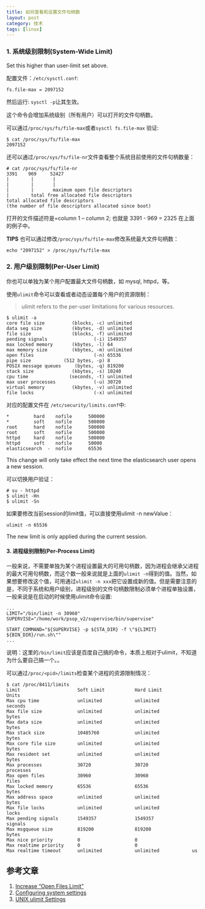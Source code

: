```yaml
---
title: 如何查看和设置文件句柄数
layout: post
category: 技术
tags: [linux]
---
```



### 1. 系统级别限制(System-Wide Limit)

Set this higher than user-limit set above.

配置文件：`/etc/sysctl.conf`:

	fs.file-max = 2097152

然后运行: `sysctl -p`让其生效。

这个命令会增加系统级别（所有用户）可以打开的文件句柄数。

可以通过`/proc/sys/fs/file-max`或者`sysctl fs.file-max` 验证:

	$ cat /proc/sys/fs/file-max
	2097152

还可以通过`/proc/sys/fs/file-nr`文件查看整个系统目前使用的文件句柄数量：

	# cat /proc/sys/fs/file-nr
	3391    969     52427
	|	 	 |       |
	|	 	 |       |
	|        |       maximum open file descriptors
	|        total free allocated file descriptors
	total allocated file descriptors
	(the number of file descriptors allocated since boot)

打开的文件描述符是=column 1 – column 2; 也就是 3391 - 969 = 2325 在上面的例子中。 

**TIPS** 也可以通过修改`/proc/sys/fs/file-max`修改系统最大文件句柄数：

	echo "2097152" > /proc/sys/fs/file-max 


### 2. 用户级别限制(Per-User Limit)

你也可以单独为某个用户配置最大文件句柄数，如 mysql, httpd，等。

使用`ulimit`命令可以查看或者动态设置每个用户的资源限制：

> ulimit refers to the per-user limitations for various resources.

	$ ulimit -a
	core file size          (blocks, -c) unlimited
	data seg size           (kbytes, -d) unlimited
	file size               (blocks, -f) unlimited
	pending signals                 (-i) 1549357
	max locked memory       (kbytes, -l) 64
	max memory size         (kbytes, -m) unlimited
	open files                      (-n) 65536
	pipe size            (512 bytes, -p) 8
	POSIX message queues     (bytes, -q) 819200
	stack size              (kbytes, -s) 10240
	cpu time               (seconds, -t) unlimited
	max user processes              (-u) 30720
	virtual memory          (kbytes, -v) unlimited
	file locks                      (-x) unlimited

对应的配置文件在 `/etc/security/limits.conf`中:

	*         hard    nofile      500000
	*         soft    nofile      500000
	root      hard    nofile      500000
	root      soft    nofile      500000
	httpd     hard    nofile      500000
	httpd 	  soft    nofile      50000
	elasticsearch  -  nofile      65536

This change will only take effect the next time the elasticsearch user opens a new session.

可以切换用户验证：

	# su - httpd
	$ ulimit -Hn
	$ ulimit -Sn

如果要修改当前session的limit值，可以直接使用ulimit -n newValue：

	ulimit -n 65536  

The new limit is only applied during the current session.


#### 3. 进程级别限制(Per-Process Limit)

一般来说，不需要单独为某个进程设置最大的可用句柄数，因为进程会继承父进程的最大可用句柄数，而这个数一般来说就是上面的`ulimit -n`得到的值。当然，如果想要修改这个值，可用通过`ulimit -n xxx`把它设置成新的值。但是需要注意的是，不同于系统和用户级别，进程级别的文件句柄数限制必须单个进程单独设置，一般来说是在启动的时候使用ulimit命令设置:

	...
	LIMIT="/bin/limit -n 30960"
	SUPERVISE="/home/work/psop_v2/supervise/bin/supervise"

	START_COMMAND="${SUPERVISE} -p ${STA_DIR} -f \"${LIMIT} ${BIN_DIR}/run.sh\""
	...

说明：这里的`/bin/limit`应该是百度自己搞的命令，本质上相对于ulimit，不知道为什么要自己搞一个。。

可以通过`/proc/<pid>/limits`检查某个进程的资源限制情况：

	$ cat /proc/8411/limits
	Limit                     Soft Limit           Hard Limit           Units
	Max cpu time              unlimited            unlimited            seconds
	Max file size             unlimited            unlimited            bytes
	Max data size             unlimited            unlimited            bytes
	Max stack size            10485760             unlimited            bytes
	Max core file size        unlimited            unlimited            bytes
	Max resident set          unlimited            unlimited            bytes
	Max processes             30720                30720                processes
	Max open files            30960                30960                files
	Max locked memory         65536                65536                bytes
	Max address space         unlimited            unlimited            bytes
	Max file locks            unlimited            unlimited            locks
	Max pending signals       1549357              1549357              signals
	Max msgqueue size         819200               819200               bytes
	Max nice priority         0                    0
	Max realtime priority     0                    0
	Max realtime timeout      unlimited            unlimited            us


参考文章
-------

1. [Increase “Open Files Limit”](https://easyengine.io/tutorials/linux/increase-open-files-limit/)
2. [Configuring system settings](https://www.elastic.co/guide/en/elasticsearch/reference/master/setting-system-settings.html)
3. [UNIX ulimit Settings](https://docs.mongodb.com/manual/reference/ulimit/)
